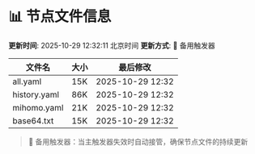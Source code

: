 # 📊 节点文件信息

**更新时间**: 2025-10-29 12:32:11 北京时间
**更新方式**: 🔄 备用触发器

| 文件名 | 大小 | 最后修改 |
|--------|------|----------|
| all.yaml | 15K | 2025-10-29 12:32 |
| history.yaml | 86K | 2025-10-29 12:32 |
| mihomo.yaml | 21K | 2025-10-29 12:32 |
| base64.txt | 15K | 2025-10-29 12:32 |

> 🔄 备用触发器：当主触发器失效时自动接管，确保节点文件的持续更新

